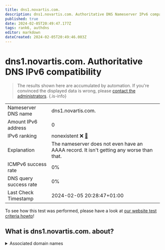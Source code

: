 ```yaml
---
title: dns1.novartis.com.
description: dns1.novartis.com. Authoritative DNS Nameserver IPv6 compatibility
published: true
date: 2024-02-05T20:49:47.177Z
tags: rank6, authdns
editor: markdown
dateCreated: 2024-02-05T20:49:46.003Z
---
```


# dns1.novartis.com. Authoritative DNS IPv6 compatibility

> The results shown here are accumulated by automation. If you're convinced the displayed data is wrong, please [contact the administrators](/howto/chat). 
{.is-info}




|   |   |
| - | - |
| Nameserver DNS name | dns1.novartis.com.
| Amount IPv6 address | 0
| IPv6 ranking | nonexistent :x: [🔗](/howto/ranking) |
| Explanation | The nameserver does not even have an AAAA record. It isn't getting any worse than that. |
| ICMPv6 success rate | 0%|
| DNS query success rate | 0% |
| Last Check Timestamp | 2024-02-05 20:28:47+01:00 |

To see how this test was performed, please have a look at [our website test criteria howto](/howto/testcriteria/authdns)!


## What is dns1.novartis.com. about?






<details>
<summary>Associated domain names</summary>

www.novartis.com

</details>
